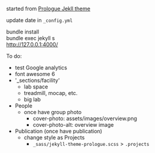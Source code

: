 started from [Prologue Jekll theme](https://github.com/chrisbobbe/jekyll-theme-prologue)


update date in `_config.yml`

bundle install\
bundle exec jekyll s\
http://127.0.0.1:4000/

To do:
- test Google analytics
- font awesome 6
- '_sections/facility'
	- lab space
	- treadmill, mocap, etc.
	- big lab
- People
	- once have group photo
		- cover-photo: assets/images/overview.png
		- cover-photo-alt: overview image
- Publication (once have publication)
	- change style as Projects
		- `_sass/jekyll-theme-prologue.scss` > `.projects`
